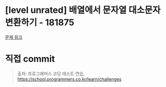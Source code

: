 # [level unrated] 배열에서 문자열 대소문자 변환하기 - 181875

[문제 링크](https://school.programmers.co.kr/learn/courses/30/lessons/181875)

# 직접 commit

> 출처: 프로그래머스 코딩 테스트 연습, https://school.programmers.co.kr/learn/challenges
